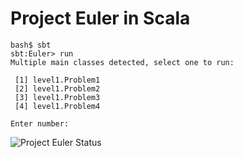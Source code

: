 # Project Euler in Scala

```
bash$ sbt
sbt:Euler> run
Multiple main classes detected, select one to run:

 [1] level1.Problem1
 [2] level1.Problem2
 [3] level1.Problem3
 [4] level1.Problem4

Enter number: 
```

![Project Euler Status](https://projecteuler.net/profile/bushnoh.png)
